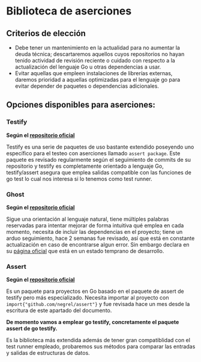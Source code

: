 # Biblioteca de aserciones

## Criterios de elección
- Debe tener un mantenimiento en la actualidad para no aumentar la deuda técnica; descartaremos aquellos cuyos repositorios no hayan tenido actividad de revisión reciente o cuidado con respecto a la actualización del lenguaje Go u otras dependencias a usar.
- Evitar aquellas que empleen instalaciones de librerías externas, daremos prioridad a aquellas optimizadas para el lenguaje go para evitar depender de paquetes o dependencias adicionales.

## Opciones disponibles para aserciones:

### Testify
**Según el [repositorio oficial](https://github.com/stretchr/testify)**

Testify es una serie de paquetes de uso bastante extendido poseyendo uno específico para el testeo con aserciones llamado `assert package`. Este paquete es revisado regularmente según el seguimiento de commits de su repositorio y testify es completamente orientado a lenguaje Go, testify/assert asegura que emplea salidas compatible con las funciones de go test lo cual nos interesa si lo tenemos como test runner.

### Ghost
**Según el [repositorio oficial](https://github.com/rliebz/ghost)**

Sigue una orientación al lenguaje natural, tiene múltiples palabras reservadas para intentar mejorar de forma intuitiva qué emplea en cada momento, necesita de incluir las dependencias en el proyecto; tiene un arduo seguimiento, hace 2 semanas fue revisado, así que está en constante actualización en caso de encontrarse algun error. Sin embargo declara en su [página oficial](https://pkg.go.dev/github.com/rliebz/ghost) que está en un estado temprano de desarrollo.

### Assert
**Según el [repositorio oficial](https://github.com/negrel/assert)**

Es un paquete para proyectos en Go basado en el paquete de assert de testify pero más especializado. Necesita importar al proyecto con `import{"github.com/negrel/assert"}` y fue revisada hace un mes desde la escritura de este apartado del documento.

**De momento vamos a emplear go testify, concretamente el paquete assert de go testify.**

Es la biblioteca más extendida además de tener gran compatiblidad con el test runner empleado, probaremos sus métodos para comparar las entradas y salidas de estructuras de datos.